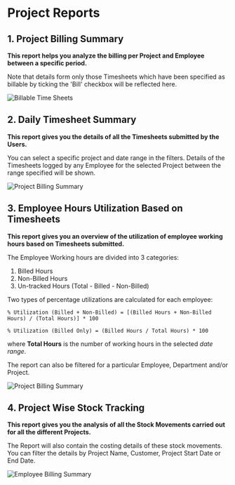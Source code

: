 <!-- add-breadcrumbs -->

# Project Reports

## 1. Project Billing Summary

**This report helps you analyze the billing per Project and Employee between a specific period.**

Note that details form only those Timesheets which have been specified as billable by ticking the 'Bill' checkbox will be reflected here.

<img class="screenshot" alt="Billable Time Sheets" src="{{docs_base_url}}/v12/assets/img/project/projects-project-billing-summary.png">

## 2. Daily Timesheet Summary

**This report gives you the details of all the Timesheets submitted by the Users.**

You can select a specific project and date range in the filters. Details of the Timesheets logged by any Employee for the selected Project between the range specified will be shown.

<img class="screenshot" alt="Project Billing Summary" src="{{docs_base_url}}/v12/assets/img/project/projects-daily-timesheet-summary.png">

## 3. Employee Hours Utilization Based on Timesheets

**This report gives you an overview of the utilization of employee working hours based on Timesheets submitted.**

The Employee Working hours are divided into 3 categories:
    
1. Billed Hours
2. Non-Billed Hours
3. Un-tracked Hours (Total - Billed - Non-Billed)

Two types of percentage utilizations are calculated for each employee:

```
% Utilization (Billed + Non-Billed) = [(Billed Hours + Non-Billed Hours) / (Total Hours)] * 100

% Utilization (Billed Only) = (Billed Hours / Total Hours) * 100
```

where **Total Hours** is the number of working hours in the selected *date range*.

The report can also be filtered for a particular Employee, Department and/or Project.

<img class="screenshot" alt="Project Billing Summary" src="{{docs_base_url}}/assets/img/project/projects-employee-util-report.png">

## 4. Project Wise Stock Tracking

**This report gives you the analysis of all the Stock Movements carried out for all the different Projects.**

The Report will also contain the costing details of these stock movements. You can filter the details by Project Name, Customer, Project Start Date or End Date.

<img class="screenshot" alt="Employee Billing Summary" src="{{docs_base_url}}/v12/assets/img/project/projects-project-wise-stock-tracking.png">
